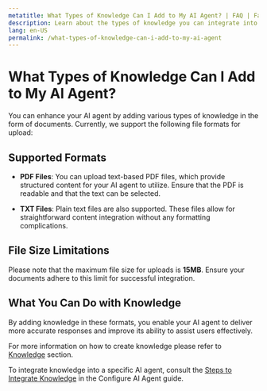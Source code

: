 ```yaml
---
metatitle: What Types of Knowledge Can I Add to My AI Agent? | FAQ | FabriXAI User Guide
description: Learn about the types of knowledge you can integrate into your AI agent and supported file formats.
lang: en-US
permalink: /what-types-of-knowledge-can-i-add-to-my-ai-agent
---
```


# What Types of Knowledge Can I Add to My AI Agent?

You can enhance your AI agent by adding various types of knowledge in the form of documents. Currently, we support the following file formats for upload:

## Supported Formats

- **PDF Files**: You can upload text-based PDF files, which provide structured content for your AI agent to utilize. Ensure that the PDF is readable and that the text can be selected.
  
- **TXT Files**: Plain text files are also supported. These files allow for straightforward content integration without any formatting complications.

## File Size Limitations

Please note that the maximum file size for uploads is **15MB**. Ensure your documents adhere to this limit for successful integration.

## What You Can Do with Knowledge

By adding knowledge in these formats, you enable your AI agent to deliver more accurate responses and improve its ability to assist users effectively.

For more information on how to create knowledge please refer to [Knowledge](/en-us/knowledge/) section.

To integrate knowledge into a specific AI agent, consult the [Steps to Integrate Knowledge](/en-us/configure-ai-agent/#knowledge) in the Configure AI Agent guide. 
